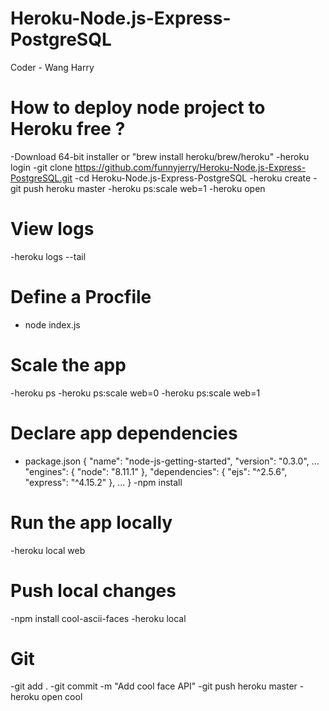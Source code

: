 # Heroku-Node.js-Express-PostgreSQL

Coder - Wang Harry

# How to deploy node project to Heroku free ?

-Download 64-bit installer or "brew install heroku/brew/heroku"
-heroku login
-git clone https://github.com/funnyjerry/Heroku-Node.js-Express-PostgreSQL.git
-cd Heroku-Node.js-Express-PostgreSQL
-heroku create
-git push heroku master
-heroku ps:scale web=1
-heroku open

# View logs
-heroku logs --tail

# Define a Procfile
- node index.js

# Scale the app
-heroku ps
-heroku ps:scale web=0
-heroku ps:scale web=1

# Declare app dependencies
- package.json
 {
  "name": "node-js-getting-started",
  "version": "0.3.0",
  ...
  "engines": {
    "node": "8.11.1"
  },
  "dependencies": {
    "ejs": "^2.5.6",
    "express": "^4.15.2"
  },
  ...
}
-npm install

# Run the app locally
-heroku local web

# Push local changes
-npm install cool-ascii-faces
-heroku local

# Git
-git add .
-git commit -m "Add cool face API"
-git push heroku master
-heroku open cool



